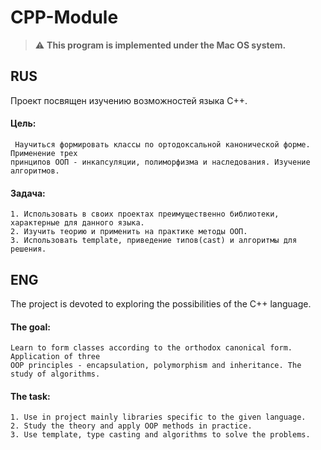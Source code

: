 # CPP-Module

> :warning: **This program is implemented under the Mac OS system.**

## RUS

 Проект посвящен изучению возможностей языка C++.

#### Цель:
```
 Научиться формировать классы по ортодоксальной канонической форме. Применение трех 
принципов ООП - инкапсуляции, полиморфизма и наследования. Изучение алгоритмов.
```
#### Задача:
```
1. Использовать в своих проектах преимущественно библиотеки, характерные для данного языка.
2. Изучить теорию и применить на практике методы ООП.
3. Использовать template, приведение типов(cast) и алгоритмы для решения.
```
## ENG

The project is devoted to exploring the possibilities of the C++ language.

#### The goal:
```
Learn to form classes according to the orthodox canonical form. Application of three
OOP principles - encapsulation, polymorphism and inheritance. The study of algorithms.
```
#### The task:
```
1. Use in project mainly libraries specific to the given language.
2. Study the theory and apply OOP methods in practice.
3. Use template, type casting and algorithms to solve the problems.
```
